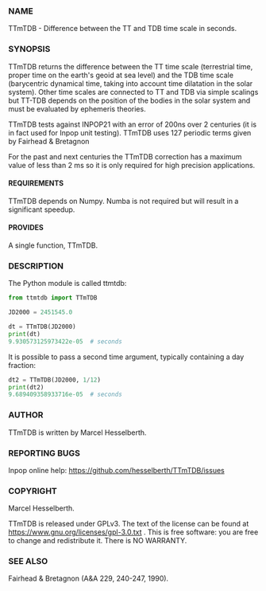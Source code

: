 ### NAME
TTmTDB - Difference between the TT and TDB time scale in seconds.

### SYNOPSIS
TTmTDB returns the difference between the TT time scale (terrestrial time, proper time on the earth's geoid at sea level) and the TDB time scale (barycentric dynamical time, taking into account time dilatation in the solar system). Other time scales are connected to TT and TDB via simple scalings but TT-TDB depends on the position of the bodies in the solar system and must be evaluated by ephemeris theories.

TTmTDB tests against INPOP21 with an error of 200ns over 2 centuries (it is in fact used for Inpop unit testing). TTmTDB uses 127 periodic terms given by Fairhead & Bretagnon 

For the past and next centuries the TTmTDB correction has a maximum value of less than 2 ms so it is only required for high precision applications.

#### REQUIREMENTS
TTmTDB depends on Numpy. Numba is not required but will result in a significant speedup.

#### PROVIDES
A single function, TTmTDB.

### DESCRIPTION
The Python module is called ttmtdb:

```python
from ttmtdb import TTmTDB

JD2000 = 2451545.0

dt = TTmTDB(JD2000)
print(dt)
9.930573125973422e-05  # seconds
```
It is possible to pass a second time argument, typically containing a day fraction:

```python
dt2 = TTmTDB(JD2000, 1/12)
print(dt2)
9.689409358933716e-05  # seconds
```

### AUTHOR
TTmTDB is written by Marcel Hesselberth.

### REPORTING BUGS
Inpop online help: https://github.com/hesselberth/TTmTDB/issues

### COPYRIGHT
Marcel Hesselberth.

TTmTDB is released under GPLv3. The text of the license can be found at https://www.gnu.org/licenses/gpl-3.0.txt .
This is free software: you are free to change and redistribute it. There is NO WARRANTY.

### SEE ALSO
Fairhead & Bretagnon (A&A 229, 240-247, 1990).

